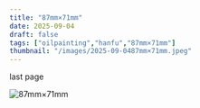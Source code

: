 ```yaml
---
title: "87mm×71mm"
date: 2025-09-04
draft: false
tags: ["oilpainting","hanfu","87mm×71mm"]
thumbnail: "/images/2025-09-0487mm×71mm.jpeg"
---
```


last page

![87mm×71mm](/images/2025-09-0487mm×71mm.jpeg)